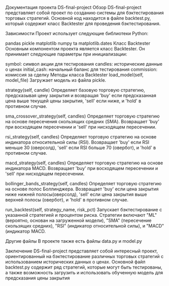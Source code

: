 Документация проекта DS-final-project
Обзор
DS-final-project представляет собой проект по созданию системы для бэктестирования торговых стратегий. Основной код находится в файле backtest.py, который содержит класс Backtester для проведения бэктестирования.

Зависимости
Проект использует следующие библиотеки Python:

pandas
pickle
matplotlib
numpy
ta
matplotlib.dates
Класс Backtester
Основным компонентом проекта является класс Backtester. Он принимает следующие параметры при инициализации:

symbol: символ акции для тестирования
candles: исторические данные о ценах
initial_cash: начальный баланс для тестирования
commission: комиссия за сделку
Методы класса Backtester
load_model(self, model_file)
Загружает модель из файла pickle. 

strategy(self, candle)
Определяет базовую торговую стратегию, предсказывая цену закрытия и возвращая 'buy' если предсказанная цена выше текущей цены закрытия, 'sell' если ниже, и 'hold' в противном случае.

sma_crossover_strategy(self, candles)
Определяет торговую стратегию на основе пересечения скользящих средних (SMA). Возвращает 'buy' при восходящем пересечении и 'sell' при нисходящем пересечении.

rsi_strategy(self, candles)
Определяет торговую стратегию на основе индикатора относительной силы (RSI). Возвращает 'buy' если RSI меньше 30 (оверсолд), 'sell' если RSI больше 70 (овербот), и 'hold' в противном случае.

macd_strategy(self, candles)
Определяет торговую стратегию на основе индикатора MACD. Возвращает 'buy' при восходящем пересечении и 'sell' при нисходящем пересечении.

bollinger_bands_strategy(self, candles)
Определяет торговую стратегию на основе полос Боллинджера. Возвращает 'buy' если цена закрытия ниже нижней полосы(оверсолд), 'sell' если цена закрытия выше верхней полосы (овербот), и 'hold' в противном случае.

run_backtest(self, strategy_name, risk_pct)
Запускает бэктестирование с указанной стратегией и процентом риска. Стратегии включают "ML" (вероятно, основан на загруженной модели), "SMA" (пересечение скользящих средних), "RSI" (индикатор относительной силы), и "MACD" (индикатор MACD.

Другие файлы
В проекте также есть файлы data.py и model.py 

Заключение
DS-final-project представляет собой интересный проект, ориентированный на бэктестирование различных торговых стратегий с использованием исторических данных о ценах. Основной файл backtest.py содержит ряд стратегий, которые могут быть тестированы, а также возможность загрузить и использовать обученную модель для предсказания цены закрытия
